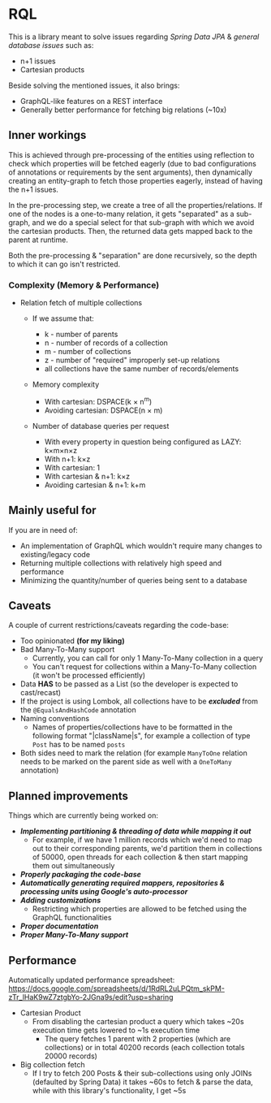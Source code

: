 # RQL
 This is a library meant to solve issues regarding *Spring Data JPA* & *general database issues* such as:
 - n+1 issues
 - Cartesian products

 Beside solving the mentioned issues, it also brings:
 - GraphQL-like features on a REST interface
 - Generally better performance for fetching big relations (~10x)

## Inner workings
 This is achieved through pre-processing of the entities using reflection to check which
 properties will be fetched eagerly (due to bad configurations of annotations or requirements by the sent arguments), then
 dynamically creating an entity-graph to fetch those properties eagerly, instead of having the n+1 issues.
 
 In the pre-processing step, we create a tree of all the properties/relations. If one of the nodes is
 a one-to-many relation, it gets "separated" as a sub-graph, and we do a special select for that sub-graph with which
 we avoid the cartesian products. Then, the returned data gets mapped back to the parent at runtime.

 Both the pre-processing & "separation" are done recursively, so the depth to which it can go isn't restricted. 

 ### Complexity (Memory & Performance)
  - Relation fetch of multiple collections
    - If we assume that:
      - k - number of parents
      - n - number of records of a collection
      - m - number of collections
      - z - number of "required" improperly set-up relations
      - all collections have the same number of records/elements

    - Memory complexity
      - With cartesian: DSPACE(k &times; n<sup>m</sup>)
      - Avoiding cartesian: DSPACE(n &times; m)

    - Number of database queries per request
      - With every property in question being configured as LAZY: k&times;m&times;n&times;z
      - With n+1: k&times;z
      - With cartesian: 1
      - With cartesian & n+1: k&times;z
      - Avoiding cartesian & n+1: k+m

## Mainly useful for
 If you are in need of:
 - An implementation of GraphQL which wouldn't require many changes to existing/legacy code
 - Returning multiple collections with relatively high speed and performance
 - Minimizing the quantity/number of queries being sent to a database

## Caveats
 A couple of current restrictions/caveats regarding the code-base:
 - Too opinionated **(for my liking)**
 - Bad Many-To-Many support
   - Currently, you can call for only 1 Many-To-Many collection in a query
   - You can't request for collections within a Many-To-Many collection (it won't be processed efficiently)
 - Data **HAS** to be passed as a List (so the developer is expected to cast/recast)
 - If the project is using Lombok, all collections have to be ***excluded*** from the `@EqualsAndHashCode` annotation
 - Naming conventions
   - Names of properties/collections have to be formatted in the following format "|className|s",
     for example a collection of type `Post` has to be named `posts`
 - Both sides need to mark the relation (for example `ManyToOne` relation needs to be marked
   on the parent side as well with a `OneToMany` annotation)     

## Planned improvements
 Things which are currently being worked on:
 - ***Implementing partitioning & threading of data while mapping it out***
   - For example, if we have 1 million records which we'd need to map out to their corresponding parents,
     we'd partition them in collections of 50000, open threads for each collection & then start mapping them
     out simultaneously
 - ***Properly packaging the code-base***
 - ***Automatically generating required mappers, repositories & processing units using Google's auto-processor***
 - ***Adding customizations***
    - Restricting which properties are allowed to be fetched using
      the GraphQL functionalities
 - ***Proper documentation***
 - ***Proper Many-To-Many support***

## Performance
 Automatically updated performance spreadsheet: https://docs.google.com/spreadsheets/d/1RdRL2uLPQtm_skPM-zTr_lHaK9wZ7ztgbYo-2JGna9s/edit?usp=sharing
 
 - Cartesian Product
   - From disabling the cartesian product a query which takes ~20s execution time gets
     lowered to ~1s execution time
       - The query fetches 1 parent with 2 properties (which are collections) 
         or in total 40200 records (each collection totals 20000 records)
 - Big collection fetch
   - If I try to fetch 200 Posts & their sub-collections using only JOINs (defaulted by Spring Data)
    it takes ~60s to fetch & parse the data, while with this library's functionality, I get ~5s
     
